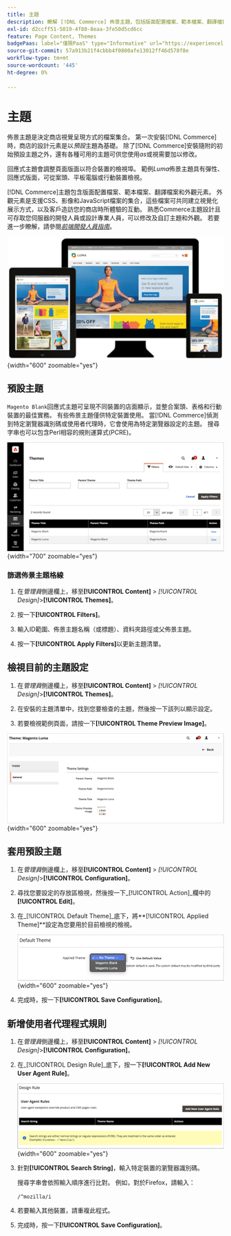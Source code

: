 ```yaml
---
title: 主題
description: 瞭解 [!DNL Commerce] 佈景主題，包括版面配置檔案、範本檔案、翻譯檔案，以及定義商店外觀的外觀。
exl-id: d2ccff51-5019-4f80-8eaa-3fe50d5cd6cc
feature: Page Content, Themes
badgePaas: label="僅限PaaS" type="Informative" url="https://experienceleague.adobe.com/en/docs/commerce/user-guides/product-solutions" tooltip="僅適用於雲端專案(Adobe管理的PaaS基礎結構)和內部部署專案的Adobe Commerce 。"
source-git-commit: 57a913b21f4cbbb4f0800afe13012ff46d578f8e
workflow-type: tm+mt
source-wordcount: '445'
ht-degree: 0%

---
```


# 主題

佈景主題是決定商店視覺呈現方式的檔案集合。 第一次安裝[!DNL Commerce]時，商店的設計元素是以&#x200B;_預設_&#x200B;主題為基礎。 除了[!DNL Commerce]安裝隨附的初始預設主題之外，還有各種可用的主題可供您使用&#x200B;_as_&#x200B;或視需要加以修改。

回應式主題會調整頁面版面以符合裝置的檢視埠。 範例&#x200B;_Luma_&#x200B;佈景主題具有彈性、回應式版面，可從案頭、平板電腦或行動裝置檢視。

[!DNL Commerce]主題包含版面配置檔案、範本檔案、翻譯檔案和外觀元素。 外觀元素是支援CSS、影像和JavaScript檔案的集合，這些檔案可共同建立視覺化展示方式，以及客戶造訪您的商店時所體驗的互動。 熟悉Commerce主題設計且可存取您伺服器的開發人員或設計專業人員，可以修改及自訂主題和外觀。 若要進一步瞭解，請參閱&#x200B;[_前端開發人員指南_](https://developer.adobe.com/commerce/frontend-core/guide/themes/)。

![Luma佈景主題](./assets/design-responsive.png){width="600" zoomable="yes"}

## 預設主題

`Magento Blank`回應式主題可呈現不同裝置的店面顯示，並整合案頭、表格和行動裝置的最佳實務。 有些佈景主題僅供特定裝置使用。 當[!DNL Commerce]偵測到特定瀏覽器識別碼或使用者代理時，它會使用為特定瀏覽器設定的主題。 搜尋字串也可以包含Perl相容的規則運算式(PCRE)。

![主題](./assets/themes.png){width="700" zoomable="yes"}

### 篩選佈景主題格線

1. 在&#x200B;_管理員_&#x200B;側邊欄上，移至&#x200B;**[!UICONTROL Content]** > _[!UICONTROL Design]_>**[!UICONTROL Themes]**。

1. 按一下&#x200B;**[!UICONTROL Filters]**。

1. 輸入ID範圍、佈景主題名稱（或標題）、資料夾路徑或父佈景主題。

1. 按一下&#x200B;**[!UICONTROL Apply Filters]**&#x200B;以更新主題清單。

## 檢視目前的主題設定

1. 在&#x200B;_管理員_&#x200B;側邊欄上，移至&#x200B;**[!UICONTROL Content]** > _[!UICONTROL Design]_>**[!UICONTROL Themes]**。

1. 在安裝的主題清單中，找到您要檢查的主題，然後按一下該列以顯示設定。

1. 若要檢視範例頁面，請按一下&#x200B;**[!UICONTROL Theme Preview Image]**。

![預覽主題](./assets/theme-settings.png){width="600" zoomable="yes"}

## 套用預設主題

1. 在&#x200B;_管理員_&#x200B;側邊欄上，移至&#x200B;**[!UICONTROL Content]** > _[!UICONTROL Design]_>**[!UICONTROL Configuration]**。

1. 尋找您要設定的存放區檢視，然後按一下&#x200B;_[!UICONTROL Action]_欄中的&#x200B;**[!UICONTROL Edit]**。

1. 在&#x200B;_[!UICONTROL Default Theme]_底下，將&#x200B;**[!UICONTROL Applied Theme]**設定為您要用於目前檢視的檢視。

   ![套用的佈景主題](./assets/theme-default-apply.png){width="600" zoomable="yes"}

1. 完成時，按一下&#x200B;**[!UICONTROL Save Configuration]**。

## 新增使用者代理程式規則

1. 在&#x200B;_管理員_&#x200B;側邊欄上，移至&#x200B;**[!UICONTROL Content]** > _[!UICONTROL Design]_>**[!UICONTROL Configuration]**。

1. 在&#x200B;_[!UICONTROL Design Rule]_底下，按一下&#x200B;**[!UICONTROL Add New User Agent Rule]**。

   ![設計規則](./assets/theme-design-rule.png){width="600" zoomable="yes"}

1. 針對&#x200B;**[!UICONTROL Search String]**，輸入特定裝置的瀏覽器識別碼。

   搜尋字串會依照輸入順序進行比對。 例如，對於Firefox，請輸入：

   `/^mozilla/i`

1. 若要輸入其他裝置，請重複此程式。

1. 完成時，按一下&#x200B;**[!UICONTROL Save Configuration]**。

